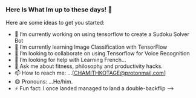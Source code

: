 ### Here Is What Im up to these days! 👋
 
Here are some ideas to get you started:

- 🔭 I’m currently working on using tensorflow to create a Sudoku Solver Bot
- 🌱 I’m currently learning Image Classification with TensorFlow
- 👯 I’m looking to collaborate on using Tensorflow for Voice Recognition
- 🤔 I’m looking for help with Learning French...
- 💬 Ask me about fitness, philosophy and productivity hacks.
- 📫 How to reach me: ...[CHAMITHKOTAGE@protonmail.com]
- 😄 Pronouns: ...He/him.
- ⚡ Fun fact: I once landed managed to land a double-backflip
-->
